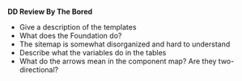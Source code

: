 **DD Review By The Bored**
* Give a description of the templates
* What does the Foundation do?
* The sitemap is somewhat disorganized and hard to understand
* Describe what the variables do in the tables
* What do the arrows mean in the component map? Are they two-directional?
